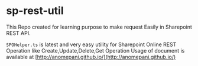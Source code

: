 # sp-rest-util
This Repo created for learning purpose to make request Easily in Sharepoint REST API.

`SPOHelper.ts` is latest and very easy utility for Sharepoint Online REST Operation like Create,Update,Delete,Get Operation
Usage of document is available at [http://anomepani.github.io/](http://anomepani.github.io/)
